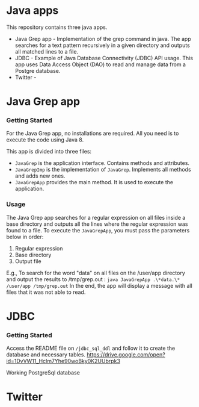 # Java apps
This repository contains three java apps.
- Java Grep app - Implementation of the grep command in java. The app searches for a text pattern recursively in a given directory and outputs all matched lines to a file.
- JDBC - Example of Java Database Connectivity (JDBC) API usage. This app uses Data Access Object (DAO) to read and manage data from a Postgre database.
- Twitter - 

# Java Grep app
### Getting Started
For the Java Grep app, no installations are required. All you need is to execute the code using Java 8.

This app is divided into three files:
 - `JavaGrep` is the application interface. Contains methods and attributes.
 - `JavaGrepImp` is the implementation of `JavaGrep`. Implements all methods and adds new ones.
 - `JavaGrepApp` provides the main method. It is used to execute the application.

### Usage
The Java Grep app searches for a regular expression on all files inside a base directory and outputs all the lines where the regular expression was found to a file.
To execute the `JavaGrepApp`, you must pass the parameters below in order:
 1. Regular expression
 2. Base directory
 3. Output file

E.g., To search for the word "data" on all files on the /user/app directory and output the results to /tmp/grep.out :
 `java JavaGrepApp .\*data.\* /user/app /tmp/grep.out`
 In the end, the app will display a message with all files that it was not able to read.
 # JDBC 
  ### Getting Started
 Access the README file on `/jdbc_sql_ddl` and follow it to create the database and necessary tables.
https://drive.google.com/open?id=1DvVW11_Hclm7Yhe90woBky0K2UUbrpk3

  
 Working PostgreSql database
 # Twitter
<!--stackedit_data:
eyJoaXN0b3J5IjpbLTcwNDIzMjQ5NywtMTY0NzI3NzU5MiwtMT
I5MjkxNjIxMiw4NzMxMTEwMDMsLTE0Mjk1MjU0MTYsLTIwODEz
NDQ0MDAsLTQ2NzU2OTk4OSwxODY3MTQxNzI3LC0xNjk4ODAxMj
U3LDIwNDE0NDI5NjVdfQ==
-->